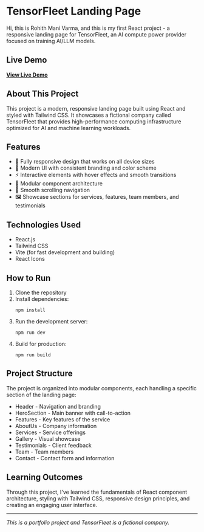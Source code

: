 # TensorFleet Landing Page

Hi, this is Rohith Mani Varma, and this is my first React project - a responsive landing page for TensorFleet, an AI compute power provider focused on training AI/LLM models.

## Live Demo

**[View Live Demo](https://sample-react-page.vercel.app/)**

## About This Project

This project is a modern, responsive landing page built using React and styled with Tailwind CSS. It showcases a fictional company called TensorFleet that provides high-performance computing infrastructure optimized for AI and machine learning workloads.

## Features

- 📱 Fully responsive design that works on all device sizes
- 🎨 Modern UI with consistent branding and color scheme
- ⚡ Interactive elements with hover effects and smooth transitions
- 🧩 Modular component architecture
- 🔄 Smooth scrolling navigation
- 🖼️ Showcase sections for services, features, team members, and testimonials

## Technologies Used

- React.js
- Tailwind CSS
- Vite (for fast development and building)
- React Icons

## How to Run

1. Clone the repository
2. Install dependencies:
   ```
   npm install
   ```
3. Run the development server:
   ```
   npm run dev
   ```
4. Build for production:
   ```
   npm run build
   ```

## Project Structure

The project is organized into modular components, each handling a specific section of the landing page:

- Header - Navigation and branding
- HeroSection - Main banner with call-to-action
- Features - Key features of the service
- AboutUs - Company information
- Services - Service offerings
- Gallery - Visual showcase
- Testimonials - Client feedback
- Team - Team members
- Contact - Contact form and information

## Learning Outcomes

Through this project, I've learned the fundamentals of React component architecture, styling with Tailwind CSS, responsive design principles, and creating an engaging user interface.

---

*This is a portfolio project and TensorFleet is a fictional company.*
